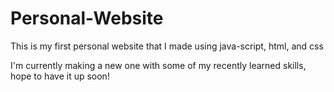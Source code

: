 # Personal-Website
This is my first personal website that I made using java-script, html, and css

I'm currently making a new one with some of my recently learned skills, hope to have it up soon!
